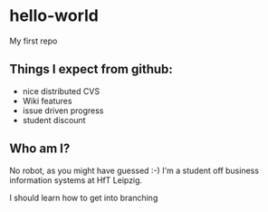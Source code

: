 hello-world
===========

My first repo

## Things I expect from github:
* nice distributed CVS
* Wiki features
* issue driven progress
* student discount

## Who am I?
No robot, as you might have guessed :-)
I'm a student off business information systems at HfT Leipzig.

I should learn how to get into branching
